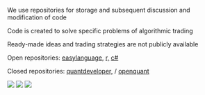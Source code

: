 We use repositories for storage and subsequent discussion and modification of code

Сode is created to solve specific problems of algorithmic trading

Ready-made ideas and trading strategies are not publicly available

Open repositories: 
<a href="https://github.com/Ragve-hub/EasyLanguage-code" target="">easylanguage,</a> 
<a href="https://github.com/Ragve-hub/R-code " target="">r,</a> 
<a href="https://github.com/Ragve-hub/CSharpe-code " target="">c#</a> 

Сlosed repositories:
<a href="https://github.com/Ragve-hub/QDevelop-code" target="">quantdeveloper,</a>  / 
<a href="https://github.com/Ragve-hub/Oquant-code" target="">openquant</a>


 ![](http://github-profile-summary-cards.vercel.app/api/cards/profile-details?username=ragve-hub&theme=default)
 ![](https://github-profile-summary-cards.vercel.app/api/cards/repos-per-language?username=ragve-hub&theme=default)
  ![](http://github-profile-summary-cards.vercel.app/api/cards/most-commit-language?username=ragve-hub&theme=default)

 

